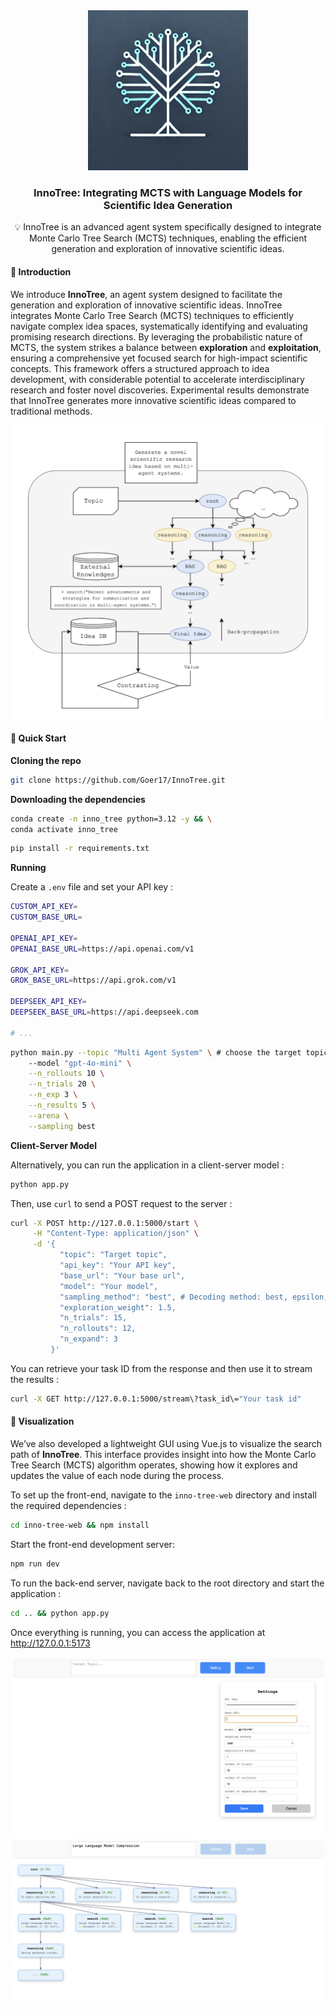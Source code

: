 <div align="center">
  <a href="https://github.com/goer17/InnoTree">
    <img src="assets/logo.png" alt="Logo" width="256" height="256">
  </a>
<h3 align="center">InnoTree: Integrating MCTS with Language Models for Scientific Idea Generation</h3>
  <p align="center">
    💡 InnoTree is an advanced agent system specifically designed to integrate Monte Carlo Tree Search (MCTS) techniques, enabling the efficient generation and exploration of innovative scientific ideas.
  </p>
</div>


#### 🤗 Introduction

We introduce **InnoTree**, an agent system designed to facilitate the generation and exploration of innovative scientific ideas. InnoTree integrates Monte Carlo Tree Search (MCTS) techniques to efficiently navigate complex idea spaces, systematically identifying and evaluating promising research directions. By leveraging the probabilistic nature of MCTS, the system strikes a balance between **exploration** and **exploitation**, ensuring a comprehensive yet focused search for high-impact scientific concepts. This framework offers a structured approach to idea development, with considerable potential to accelerate interdisciplinary research and foster novel discoveries. Experimental results demonstrate that InnoTree generates more innovative scientific ideas compared to traditional methods.

<img src="assets/image-20250310014003997.png" style="zoom:50%;" />



#### 🌟 Quick Start

**Cloning the repo**

```bash
git clone https://github.com/Goer17/InnoTree.git
```

**Downloading the dependencies**

```bash
conda create -n inno_tree python=3.12 -y && \
conda activate inno_tree
```

```bash
pip install -r requirements.txt
```

**Running**

Create a `.env` file and set your API key :

```sh
CUSTOM_API_KEY=
CUSTOM_BASE_URL=

OPENAI_API_KEY=
OPENAI_BASE_URL=https://api.openai.com/v1

GROK_API_KEY=
GROK_BASE_URL=https://api.grok.com/v1

DEEPSEEK_API_KEY=
DEEPSEEK_BASE_URL=https://api.deepseek.com

# ...
```

```bash
python main.py --topic "Multi Agent System" \ # choose the target topic
    --model "gpt-4o-mini" \
    --n_rollouts 10 \
    --n_trials 20 \
    --n_exp 3 \
    --n_results 5 \
    --arena \
    --sampling best
```

**Client-Server Model**

Alternatively, you can run the application in a client-server model :

```python
python app.py
```

Then, use `curl` to send a POST request to the server :

```bash
curl -X POST http://127.0.0.1:5000/start \
     -H "Content-Type: application/json" \
     -d '{
           "topic": "Target topic",
           "api_key": "Your API key",
           "base_url": "Your base url",
           "model": "Your model",
           "sampling_method": "best", # Decoding method: best, epsilon, v-epsilon
           "exploration_weight": 1.5,
           "n_trials": 15,
           "n_rollouts": 12,
           "n_expand": 3
         }'
```

You can retrieve your task ID from the response and then use it to stream the results :

```bash
curl -X GET http://127.0.0.1:5000/stream\?task_id\="Your task id"
```



#### 👀 Visualization

We’ve also developed a lightweight GUI using Vue.js to visualize the search path of **InnoTree**. This interface provides insight into how the Monte Carlo Tree Search (MCTS) algorithm operates, showing how it explores and updates the value of each node during the process.

To set up the front-end, navigate to the `inno-tree-web` directory and install the required dependencies :

```bash
cd inno-tree-web && npm install
```

Start the front-end development server:

```bash
npm run dev
```

To run the back-end server, navigate back to the root directory and start the application :

```bash
cd .. && python app.py
```



Once everything is running, you can access the application at http://127.0.0.1:5173

<img src="assets/image-20250310015721365.png" style="zoom:50%;" />

<img src="assets/image-20250310015749751.png" style="zoom:50%;" />

